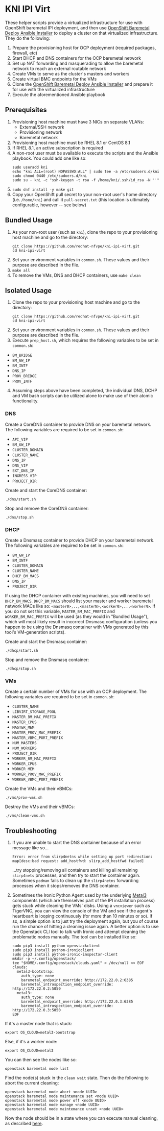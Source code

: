 # KNI IPI Virt

These helper scripts provide a virtualized infrastructure for use with OpenShift baremetal IPI deployment, and then use [OpenShift Baremetal Deploy Ansible Installer](https://github.com/openshift-kni/baremetal-deploy/tree/master/ansible-ipi-install) to deploy a cluster on that virtualized infrastructure.  They do the following:

1. Prepare the provisioning host for OCP deployment (required packages, firewall, etc)
2. Start DHCP and DNS containers for the OCP baremetal network
3. Set up NAT forwarding and masquerading to allow the baremetal network to reach an external routable network
4. Create VMs to serve as the cluster's masters and workers
5. Create virtual BMC endpoints for the VMs
6. Clone the [OpenShift Baremetal Deploy Ansible Installer](https://github.com/openshift-kni/baremetal-deploy/tree/master/ansible-ipi-install) and prepare it for use with the virtualized infrastructure
7. Execute the aforementioned Ansible playbook

## Prerequisites

1. Provisioning host machine must have 3 NICs on separate VLANs: 
   - External/SSH network
   - Provisioning network
   - Baremetal network
2. Provisioning host machine must be RHEL 8.1 or CentOS 8.1
3. If RHEL 8.1, an active subscription is required
4. A non-root user must be available to execute the scripts and the Ansible playbook.  You could add one like so:
    ```
    sudo useradd kni
    echo "kni ALL=(root) NOPASSWD:ALL" | sudo tee -a /etc/sudoers.d/kni
    sudo chmod 0440 /etc/sudoers.d/kni
    sudo su - kni -c "ssh-keygen -t rsa -f /home/kni/.ssh/id_rsa -N ''"
    ```
5. `sudo dnf install -y make git`
6. Copy your OpenShift pull secret to your non-root user's home directory (i.e. `/home/kni`) and call it `pull-secret.txt` (this location is ultimately configurable, however -- see below)

## Bundled Usage

1. As your non-root user (such as `kni`), clone the repo to your provisioning host machine and go to the directory:
    ```
    git clone https://github.com/redhat-nfvpe/kni-ipi-virt.git
    cd kni-ipi-virt
    ```
2. Set your environment variables in `common.sh`.  These values and their purpose are described in the file.
3. `make all`
4. To remove the VMs, DNS and DHCP containers, use `make clean`

## Isolated Usage

1. Clone the repo to your provisioning host machine and go to the directory:
    ```
    git clone https://github.com/redhat-nfvpe/kni-ipi-virt.git
    cd kni-ipi-virt
    ```
2. Set your environment variables in `common.sh`.  These values and their purpose are described in the file.
3. Execute `prep_host.sh`, which requires the following variables to be set in `common.sh`:

- `BM_BRIDGE`
- `BM_GW_IP`
- `BM_INTF`
- `DNS_IP`
- `PROV_BRIDGE`
- `PROV_INTF`

4. Assuming steps above have been completed, the individual DNS, DCHP and VM bash scripts can be utilized alone to make use of their atomic functionality.

### DNS

Create a CoreDNS container to provide DNS on your baremetal network.  The following variables are required to be set in `common.sh`:

- `API_VIP`
- `BM_GW_IP`
- `CLUSTER_DOMAIN`
- `CLUSTER_NAME`
- `DNS_IP`
- `DNS_VIP`
- `EXT_DNS_IP`
- `INGRESS_VIP`
- `PROJECT_DIR`

Create and start the CoreDNS container:

`./dns/start.sh`

Stop and remove the CoreDNS container:

`./dns/stop.sh`

### DHCP

Create a Dnsmasq container to provide DHCP on your baremetal network.  The following variables are required to be set in `common.sh`:

- `BM_GW_IP`
- `BM_INTF`
- `CLUSTER_DOMAIN`
- `CLUSTER_NAME`
- `DHCP_BM_MACS`
- `DNS_IP`
- `PROJECT_DIR`

If using the DHCP container with existing machines, you will need to set `DHCP_BM_MACS`.  `DHCP_BM_MACS` should list your master and worker baremetal network MACs like so: `<master0>,..,<masterN>,<worker0>,..,<workerN>`.  If you do not set this variable, `MASTER_BM_MAC_PREFIX` and `WORKER_BM_MAC_PREFIX` will be used (as they would in "Bundled Usage"), which will most likely result in incorrect Dnsmasq configuration (unless you happen to be using the Dnsmasq container with VMs generated by this tool's VM-generation scripts).

Create and start the Dnsmasq container:

`./dhcp/start.sh`

Stop and remove the Dnsmasq container:

`./dhcp/stop.sh`

### VMs

Create a certain number of VMs for use with an OCP deployment.  The following variables are required to be set in `common.sh`:

- `CLUSTER_NAME`
- `LIBVIRT_STORAGE_POOL`
- `MASTER_BM_MAC_PREFIX`
- `MASTER_CPUS`
- `MASTER_MEM`
- `MASTER_PROV_MAC_PREFIX`
- `MASTER_VBMC_PORT_PREFIX`
- `NUM_MASTERS`
- `NUM_WORKERS`
- `PROJECT_DIR`
- `WORKER_BM_MAC_PREFIX`
- `WORKER_CPUS`
- `WORKER_MEM`
- `WORKER_PROV_MAC_PREFIX`
- `WORKER_VBMC_PORT_PREFIX`

Create the VMs and their vBMCs:

`./vms/prov-vms.sh`

Destroy the VMs and their vBMCs:

`./vms/clean-vms.sh`

## Troubleshooting

1. If you are unable to start the DNS container because of an error message like so...
   
   `Error: error from slirp4netns while setting up port redirection: map[desc:bad request: add_hostfwd: slirp_add_hostfwd failed]`

   ...try stopping/removing all containers and killing all remaining `slirp4nets` processes, and then try to start the container again.  Sometimes `podman` fails to clean up the `slirp4netns` forwarding processes when it stops/removes the DNS container. 

2. Sometimes the Ironic Python Agent used by the underlying [Metal3](https://github.com/metal3-io) components (which are themselves part of the IPI installation process) gets stuck while cleaning the VMs' disks.  Using a `vncviewer` such as TigerVNC, you can view the console of the VM and see if the agent's heartbeart is looping continuously (for more than 10 minutes or so).  If so, a simple option is to just try the deployment again, but you of course run the chance of hitting a cleaning issue again.  A better option is to use the Openstack CLI tool to talk with Ironic and attempt cleaning the problematic nodes manually.  The tool can be installed like so:
   
   ```
   sudo pip3 install python-openstackclient
   sudo pip3 install python-ironicclient
   sudo pip3 install python-ironic-inspector-client
   mkdir -p ~/.config/openstack/
   tee "$HOME/.config/openstack/clouds.yaml" > /dev/null << EOF
   clouds:
     metal3-bootstrap:
       auth_type: none
       baremetal_endpoint_override: http://172.22.0.2:6385  
       baremetal_introspection_endpoint_override: http://172.22.0.2:5050
     metal3:                                                            
       auth_type: none                                                  
       baremetal_endpoint_override: http://172.22.0.3:6385              
       baremetal_introspection_endpoint_override: http://172.22.0.3:5050
   EOF
   ```

  If it's a master node that is stuck:

   `export OS_CLOUD=metal3-bootstrap`

   Else, if it's a worker node:

   `export OS_CLOUD=metal3`

   You can then see the nodes like so:

   `openstack baremetal node list`

   Find the node(s) stuck in the `clean wait` state.  Then do the following to abort the current cleaning:

   ```
   openstack baremetal node abort <node UUID>
   openstack baremetal node maintenance set <node UUID>
   openstack baremetal node power off <node UUID>
   openstack baremetal node manage <node UUID>
   openstack baremetal node maintenance unset <node UUID>
   ```

   Now the node should be in a state where you can execute manual cleaning, as described [here](https://docs.openstack.org/ironic/queens/admin/cleaning.html#starting-manual-cleaning-via-openstack-baremetal-cli).
